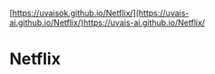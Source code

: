 [https://uvaisok.github.io/Netflix/](https://uvais-ai.github.io/Netflix/)https://uvais-ai.github.io/Netflix/
# Netflix
